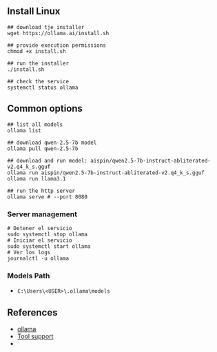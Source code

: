 
## Install Linux

```shell
## download tje installer 
wget https://ollama.ai/install.sh

## provide execution permissions
chmod +x install.sh

## run the installer
./install.sh

## check the service
systemctl status ollama
```

## Common options 

```shell
## list all models 
ollama list

## download qwen-2.5-7b model
ollama pull qwen-2.5-7b

## download and run model: aispin/qwen2.5-7b-instruct-abliterated-v2.q4_k_s.gguf
ollama run aispin/qwen2.5-7b-instruct-abliterated-v2.q4_k_s.gguf
ollama run llama3.1

## run the http server 
ollama serve # --port 8080
```

### Server management
```shell
# Detener el servicio
sudo systemctl stop ollama
# Iniciar el servicio
sudo systemctl start ollama
# Ver los logs
journalctl -u ollama
```

### Models Path
- `C:\Users\<USER>\.ollama\models`

## References
- [ollama](https://ollama.com/download)
- [Tool support](https://ollama.com/blog/tool-support)
- 